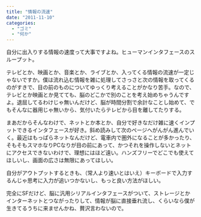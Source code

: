 ```yaml
---
title: "情報の流速"
date: "2011-11-10"
categories: 
  - "ゴミ"
  - "何か"
---
```


自分に出入りする情報の速度って大事ですよね。ヒューマンインタフェースのスループット。

テレビとか、映画とか、音楽とか、ライブとか、入ってくる情報の流速が一定じゃないですか。僕は流れ込む情報を雑に処理してさっさと次の情報を取ってくるのがすきで、目の前のものについてゆっくり考えることがかなり苦手。なので、テレビとか映画とか見てても、脳のどこかで別のことを考え始めちゃうんですよ。退屈してるわけじゃ無いんだけど、脳が時間分割で余計なことし始めて、でもそんなに器用じゃ無いから、気付いたらテレビから目を離してたりする。

まあだからそんなわけで、ネットとか本とか、自分で好きなだけ雑に速くインプットできるインタフェースが好き。斜め読みして次のページへがんがん進んでいく。最近はもっぱらネットなんだけど、電車内で圏外になることが多かったり、そもそもスマホなりPCなりが目の前にあって、かつそれを操作しないとネットにアクセスできないわけで、理想にはほど遠い。ハンズフリーでどこでも使えてほしいし、画面の広さは無限にあってほしい。

自分がアウトプットするときも、（常人より速いとはいえ）キーボードで入力するんじゃ思考に入力が追いつかないし、もっと良い方法がほしい。

完全にSFだけど、脳に汎用シリアルインタフェースがついて、ストレージとかインターネットとつながったりして、情報が脳に直接垂れ流し、くらいなら僕が生きてるうちに来ませんかね、贅沢言わないので。
